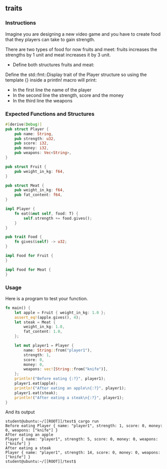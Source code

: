 ## traits

### Instructions

Imagine you are designing a new video game and you have to create food that they players can take to gain strength. 

There are two types of food for now fruits and meet: fruits increases the strengths by 1 unit and meat increases it by 3 unit.

- Define both structures fruits and meat:

Define the std::fmt::Display trait of the Player structure so using the template {} inside a println! macro will print:

- In the first line the name of the player
- In the second line the strength, score and the money
- In the third line the weapons

### Expected Functions and Structures

```rust
#[derive(Debug)]
pub struct Player {
	pub name: String,
	pub strength: u32,
	pub score: i32,
	pub money: i32,
	pub weapons: Vec<String>,
}

pub struct Fruit {
	pub weight_in_kg: f64,
}

pub struct Meat {
	pub weight_in_kg: f64,
	pub fat_content: f64,
}

impl Player {
	fn eat(&mut self, food: T) {
		self.strength += food.gives();
	}
}

pub trait Food {
	fn gives(&self) -> u32;
}

impl Food for Fruit {
}

impl Food for Meat {
}
```

### Usage

Here is a program to test your function.

```rust
fn main() {
	let apple = Fruit { weight_in_kg: 1.0 };
	assert_eq!(apple.gives(), 4);
	let steak = Meat {
		weight_in_kg: 1.0,
		fat_content: 1.0,
	};

	let mut player1 = Player {
		name: String::from("player1"),
		strength: 1,
		score: 0,
		money: 0,
		weapons: vec![String::from("knife")],
	};
	println!("Before eating {:?}", player1);
	player1.eat(apple);
	println!("After eating an apple\n{:?}", player1);
	player1.eat(steak);
	println!("After eating a steak\n{:?}", player1);
}
```

And its output

```console
student@ubuntu:~/[[ROOT]]/test$ cargo run
Before eating Player { name: "player1", strength: 1, score: 0, money: 0, weapons: ["knife"] }
After eating an apple
Player { name: "player1", strength: 5, score: 0, money: 0, weapons: ["knife"] }
After eating a steak
Player { name: "player1", strength: 14, score: 0, money: 0, weapons: ["knife"] }
student@ubuntu:~/[[ROOT]]/test$
```
